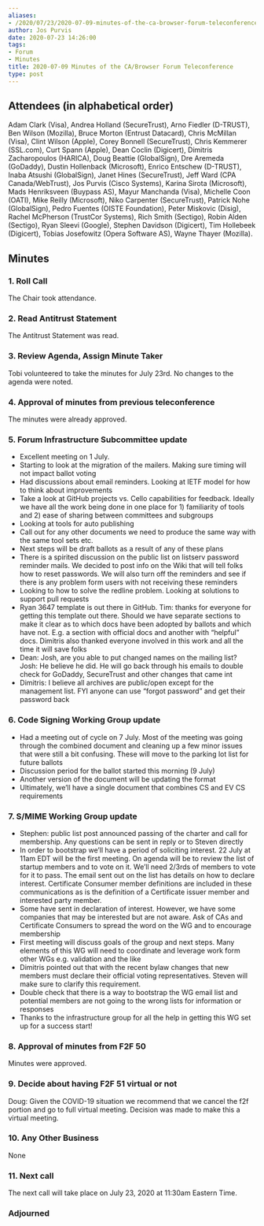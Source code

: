 ```yaml
---
aliases:
- /2020/07/23/2020-07-09-minutes-of-the-ca-browser-forum-teleconference/
author: Jos Purvis
date: 2020-07-23 14:26:00
tags:
- Forum
- Minutes
title: 2020-07-09 Minutes of the CA/Browser Forum Teleconference
type: post
---
```


## Attendees (in alphabetical order)

Adam Clark (Visa), Andrea Holland (SecureTrust), Arno Fiedler (D-TRUST), Ben Wilson (Mozilla), Bruce Morton (Entrust Datacard), Chris McMillan (Visa), Clint Wilson (Apple), Corey Bonnell (SecureTrust), Chris Kemmerer (SSL.com), Curt Spann (Apple), Dean Coclin (Digicert), Dimitris Zacharopoulos (HARICA), Doug Beattie (GlobalSign), Dre Aremeda (GoDaddy), Dustin Hollenback (Microsoft), Enrico Entschew (D-TRUST), Inaba Atsushi (GlobalSign), Janet Hines (SecureTrust), Jeff Ward (CPA Canada/WebTrust), Jos Purvis (Cisco Systems), Karina Sirota (Microsoft), Mads Henriksveen (Buypass AS), Mayur Manchanda (Visa), Michelle Coon (OATI), Mike Reilly (Microsoft), Niko Carpenter (SecureTrust), Patrick Nohe (GlobalSign), Pedro Fuentes (OISTE Foundation), Peter Miskovic (Disig), Rachel McPherson (TrustCor Systems), Rich Smith (Sectigo), Robin Alden (Sectigo), Ryan Sleevi (Google), Stephen Davidson (Digicert), Tim Hollebeek (Digicert), Tobias Josefowitz (Opera Software AS), Wayne Thayer (Mozilla).

## Minutes

### 1. Roll Call

The Chair took attendance.

### 2. Read Antitrust Statement

The Antitrust Statement was read.

### 3. Review Agenda, Assign Minute Taker

Tobi volunteered to take the minutes for July 23rd. No changes to the agenda were noted.

### 4. Approval of minutes from previous teleconference

The minutes were already approved.

### 5. Forum Infrastructure Subcommittee update

- Excellent meeting on 1 July.
- Starting to look at the migration of the mailers. Making sure timing will not impact ballot voting
- Had discussions about email reminders. Looking at IETF model for how to think about improvements
- Take a look at GitHub projects vs. Cello capabilities for feedback. Ideally we have all the work being done in one place for 1) familiarity of tools and 2) ease of sharing between committees and subgroups
- Looking at tools for auto publishing
- Call out for any other documents we need to produce the same way with the same tool sets etc.
- Next steps will be draft ballots as a result of any of these plans
- There is a spirited discussion on the public list on listserv password reminder mails. We decided to post info on the Wiki that will tell folks how to reset passwords. We will also turn off the reminders and see if there is any problem form users with not receiving these reminders
- Looking to how to solve the redline problem. Looking at solutions to support pull requests
- Ryan 3647 template is out there in GitHub. Tim: thanks for everyone for getting this template out there. Should we have separate sections to make it clear as to which docs have been adopted by ballots and which have not. E.g. a section with official docs and another with “helpful” docs. Dimitris also thanked everyone involved in this work and all the time it will save folks
- Dean: Josh, are you able to put changed names on the mailing list? Josh: He believe he did. He will go back through his emails to double check for GoDaddy, SecureTrust and other changes that came int
- Dimitris: I believe all archives are public/open except for the management list. FYI anyone can use “forgot password” and get their password back

### 6. Code Signing Working Group update

- Had a meeting out of cycle on 7 July. Most of the meeting was going through the combined document and cleaning up a few minor issues that were still a bit confusing. These will move to the parking lot list for future ballots
- Discussion period for the ballot started this morning (9 July)
- Another version of the document will be updating the format
- Ultimately, we’ll have a single document that combines CS and EV CS requirements

### 7. S/MIME Working Group update

- Stephen: public list post announced passing of the charter and call for membership. Any questions can be sent in reply or to Steven directly
- In order to bootstrap we’ll have a period of soliciting interest. 22 July at 11am EDT will be the first meeting. On agenda will be to review the list of startup members and to vote on it. We’ll need 2/3rds of members to vote for it to pass. The email sent out on the list has details on how to declare interest. Certificate Consumer member definitions are included in these communications as is the definition of a Certificate issuer member and interested party member.
- Some have sent in declaration of interest. However, we have some companies that may be interested but are not aware. Ask of CAs and Certificate Consumers to spread the word on the WG and to encourage membership
- First meeting will discuss goals of the group and next steps. Many elements of this WG will need to coordinate and leverage work form other WGs e.g. validation and the like
- Dimitris pointed out that with the recent bylaw changes that new members must declare their official voting representatives. Steven will make sure to clarify this requirement.
- Double check that there is a way to bootstrap the WG email list and potential members are not going to the wrong lists for information or responses
- Thanks to the infrastructure group for all the help in getting this WG set up for a success start!

### 8. Approval of minutes from F2F 50

Minutes were approved.

### 9. Decide about having F2F 51 virtual or not

Doug: Given the COVID-19 situation we recommend that we cancel the f2f portion and go to full virtual meeting. Decision was made to make this a virtual meeting.

### 10. Any Other Business

None

### 11. Next call

The next call will take place on July 23, 2020 at 11:30am Eastern Time.

### Adjourned